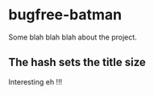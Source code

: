 # bugfree-batman

Some blah blah blah about the project.

## The hash sets the title size

Interesting eh !!!
